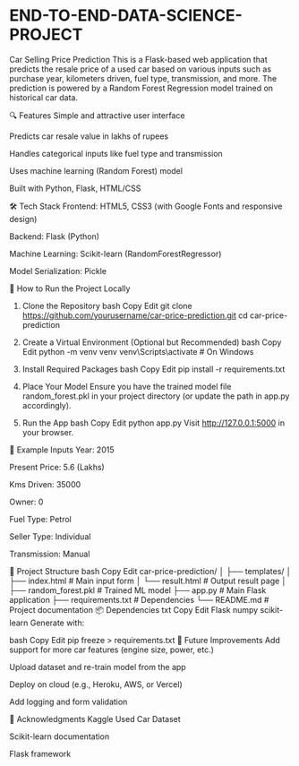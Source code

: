 # END-TO-END-DATA-SCIENCE-PROJECT


Car Selling Price Prediction
This is a Flask-based web application that predicts the resale price of a used car based on various inputs such as purchase year, kilometers driven, fuel type, transmission, and more. The prediction is powered by a Random Forest Regression model trained on historical car data.

🔍 Features
Simple and attractive user interface

Predicts car resale value in lakhs of rupees

Handles categorical inputs like fuel type and transmission

Uses machine learning (Random Forest) model

Built with Python, Flask, HTML/CSS

🛠️ Tech Stack
Frontend: HTML5, CSS3 (with Google Fonts and responsive design)

Backend: Flask (Python)

Machine Learning: Scikit-learn (RandomForestRegressor)

Model Serialization: Pickle

🚀 How to Run the Project Locally
1. Clone the Repository
bash
Copy
Edit
git clone https://github.com/yourusername/car-price-prediction.git
cd car-price-prediction
2. Create a Virtual Environment (Optional but Recommended)
bash
Copy
Edit
python -m venv venv
venv\Scripts\activate  # On Windows
3. Install Required Packages
bash
Copy
Edit
pip install -r requirements.txt
4. Place Your Model
Ensure you have the trained model file random_forest.pkl in your project directory (or update the path in app.py accordingly).

5. Run the App
bash
Copy
Edit
python app.py
Visit http://127.0.0.1:5000 in your browser.

🧪 Example Inputs
Year: 2015

Present Price: 5.6 (Lakhs)

Kms Driven: 35000

Owner: 0

Fuel Type: Petrol

Seller Type: Individual

Transmission: Manual

📁 Project Structure
bash
Copy
Edit
car-price-prediction/
│
├── templates/
│   ├── index.html        # Main input form
│   └── result.html       # Output result page
│
├── random_forest.pkl     # Trained ML model
├── app.py                # Main Flask application
├── requirements.txt      # Dependencies
└── README.md             # Project documentation
📦 Dependencies
txt
Copy
Edit
Flask
numpy
scikit-learn
Generate with:

bash
Copy
Edit
pip freeze > requirements.txt
📌 Future Improvements
Add support for more car features (engine size, power, etc.)

Upload dataset and re-train model from the app

Deploy on cloud (e.g., Heroku, AWS, or Vercel)

Add logging and form validation

🙌 Acknowledgments
Kaggle Used Car Dataset

Scikit-learn documentation

Flask framework
